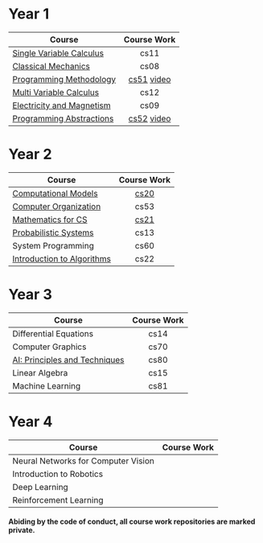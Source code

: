
# Year 1

| Course                         | Course Work                    |
| -------------------------------|:------------------------------:|
| [Single Variable Calculus](https://www.youtube.com/playlist?list=PL590CCC2BC5AF3BC1)       | cs11                           | 
| [Classical Mechanics](https://www.youtube.com/playlist?list=PLyQSN7X0ro203puVhQsmCj9qhlFQ-As8e)            | cs08                           | 
| [Programming Methodology](https://www.youtube.com/playlist?list=PL84A56BC7F4A1F852) | [cs51](../../../cs51) [video](https://www.youtube.com/playlist?list=PLCwhEUEY836bKjm_6aR29XU0ygJLSGVCu)          |
| [Multi Variable Calculus](https://www.youtube.com/playlist?list=PL4C4C8A7D06566F38)        | cs12                           |
| [Electricity and Magnetism](https://www.youtube.com/playlist?list=PLyQSN7X0ro2314mKyUiOILaOC2hk6Pc3j)     | cs09                           |  
| [Programming Abstractions](https://www.youtube.com/playlist?list=PLFE6E58F856038C69)  | [cs52](../../../cs52) [video](https://www.youtube.com/playlist?list=PLCwhEUEY836Y1AKpJOiH8HG5hZr_pRrVr)          |

# Year 2

| Course                         | Course Work   |
| -------------------------------|:------------------------------:|
| [Computational Models](https://www.youtube.com/playlist?list=PLUl4u3cNGP619EG1wp0kT-7rDE_Az5TNd)            | [cs20](../../../cs20)          | 
| [Computer Organization](https://www.youtube.com/playlist?list=PL9D558D49CA734A02)               | cs53                          | 
| [Mathematics for CS](https://www.youtube.com/playlist?list=PLB7540DEDD482705B)                 | [cs21](../../../cs21)          | 
| [Probabilistic Systems](https://www.youtube.com/playlist?list=PLUl4u3cNGP60A3XMwZ5sep719_nh95qOe)          | cs13                           |  
| System Programming             | cs60          |
| [Introduction to Algorithms](https://www.youtube.com/playlist?list=PLUl4u3cNGP61Oq3tWYp6V_F-5jb5L2iHb)  | cs22                  | 

# Year 3

| Course                         | Course Work   |
| -------------------------------|:-------------:|
| Differential Equations         | cs14          |
| Computer Graphics              | cs70          |
| [AI: Principles and Techniques](https://www.youtube.com/playlist?list=PLoROMvodv4rO1NB9TD4iUZ3qghGEGtqNX)  | cs80              |
| Linear Algebra                 | cs15          | 
| Machine Learning               | cs81          | 

# Year 4

| Course                             | Course Work   |
| -----------------------------------|:-------------:|
| Neural Networks for Computer Vision|           | 
| Introduction to Robotics           |           | 
| Deep Learning                      |           | 
| Reinforcement Learning             |           |



#### Abiding by the code of conduct, all course work repositories are marked private.
